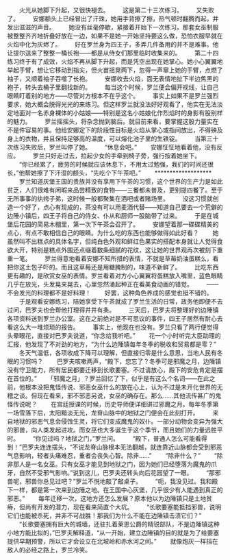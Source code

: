 　　火光从她脚下升起，又很快褪去。
　　这是第二十三次练习。
　　又失败了。
　　安娜额头上已经冒出了汗珠，她用手背擦了擦，热气顿时翻腾而起，并发出滋滋的声音。
　　她没有丝毫停歇，紧接着开始下一次练习。那套女巫制服被整整齐齐地折叠好放在一边，如果不是她一开始坚持要这么做，恐怕衣服早就在火焰中化为灰烬了。
　　好在罗兰身为四王子，多弄几件备用的并不是难事。他让提尔送来了整整一桶长袍——都是从侍女们那里临时收集来的。
　　第二十四练习终于有了成效，火焰不再从脚下升起，而是凭空出现在她掌心。她小心翼翼地举起手臂，想让它移动到指尖，但火苗摇晃两下，忽得一声窜上她的手臂，点燃了袖子，又顺着袖子吞噬了长袍。
　　安娜收去火焰，面无表情地扯下半边焦黑的袍子，转头去桶子里翻找新的。
　　每当这个时候，罗兰便会偏开视线，让自己眼睛盯着别的地方——尽管对方根本不在乎这个。
　　事实上如果不是罗兰强烈要求，她大概会脱得光光的来练习。但这样罗兰就没法好好观看了，他实在无法淡定地面对一名赤身裸体的小姑娘——特别是这名小姑娘化作烈焰时的身影有股别样的魅力。
　　罗兰摇摇头，将杂念抛到脑后。就目前来看，要掌握这股力量实在不是件容易的事。他给安娜定下的阶段性目标是火焰从掌心或指间放出，不得殃及身上的衣物，并且保持足够高的温度，可以熔化池子里的生铁锭。
　　当第三十次练习失败后，罗兰叫停了她。
　　“休息会吧。”
　　安娜怔怔地看着他，没有反应。
　　罗兰只好走过去，拉起少女的手牵到椅子旁，强行按着她坐下。
　　“你已经累了，疲劳的时候就应该休息下，不用太过勉强，我们的时间还很长，”他帮她擦了下汗湿的额头，“先吃个下午茶吧。”
　　*******************
　　罗兰知道灰堡王国的贵族并没有享用下午茶的习惯，这个世界的生产力是如此贫乏，人们很难有闲暇来品尝精致的食物——三餐都未普及，更别提四餐了。至于无所事事的纨绔子弟，这时候一般都聚集在酒吧或者赌场里。
　　没这习惯就创造一个好了，点心有现成的，茶没有可以用麦酒代替——知道自己要去一个荒僻的边陲小镇后，四王子将自己的侍女、仆从和厨师一股脑带了过来。
　　于是在城堡后花园的简易木棚里，第一次下午茶会召开了。
　　安娜望着那一碟碟精美的点心，有点不敢相信自己的眼睛。为什么吃的东西也能够做得如此好看？
　　她虽然叫不出糕点的具体名字，但纯白色外观和鲜红色果实的搭配本身就让人觉得食欲大开，特别是糕点外围还点缀着数条细腻的花纹，这让她的世界观再次被刻下重重一笔。
　　罗兰得意地看着安娜不知所措的表情，不就是草莓奶油蛋糕么，看把你这土包子吓的。而且这草莓还是用糖腌制的，味道不新鲜了。
　　比吃东西更有趣的，是欣赏女巫的表情。罗兰看着对方小心翼翼将蛋糕放入嘴里，蓝色眼睛几乎在放光，头发晃来晃去，心里忽然涌起种正在看美食动画的错觉。
　　——不会发光的料理都不是好料理！
　　好罢，这种角色养成的感觉也挺不错的。
　　于是观看安娜练习，陪她享受下午茶就成了罗兰生活的日常，政务他即便不去过问，巴罗夫也会帮他打理得井井有条。
　　三天后，巴罗夫将整理好的边陲镇各项资料送到罗兰办公室。这在之前绝对是不可思议的事件，四王子居然有耐心去看这么大一堆烦琐的报告。
　　事实上，他现在也没有。罗兰只看了两行便觉得头晕眼花，直接对巴罗夫说道，“你念给我听吧。”
　　花一个小时听完大臣助理的汇报，他发现了不对劲的地方，“为什么边陲镇每年冬季的税收和贸易都是零？”
　　冬天气温低，各项收成下降可以理解，但直接归零是什么意思，当地人民有冬眠的习惯吗？
　　巴罗夫咳嗽两声，“殿下，您忘了？冬季可是邪魔之月，边陲镇没有守卫能力，所有居民都要迁移到长歌要塞。不过请放心，殿下的安危肯定是摆在首位的。”
　　「邪魔之月」？罗兰回忆了下，似乎是有这么个名词——在此之前，他根本没把鬼怪传说、邪恶女巫什么的放在心上，认为不过是未开化世界的无稽之谈。但现在看来，邪不邪恶另说，女巫的确存在。那么……其他流传甚广的鬼怪传说呢？
　　在宫廷授课的时候，历史导师便详细讲过邪魔之月。每年冬季第一场雪落下后，太阳黯淡无光，龙脊山脉中的地狱之门便会在此刻打开。
　　来自地狱的邪恶气息会侵蚀生灵，将它们变成魔鬼的奴仆。一部分动物会变异为强大的邪兽，向人类发起进攻。而女巫也大多诞生于这个季节，而且她们的力量远胜平时。
　　“你见过吗？地狱之门，”罗兰问。
　　“殿下，普通人怎么可能看得到！”巴罗夫连连摆头，“不说龙脊山脉根本无法翻越，就连靠近山脉都会受到邪恶气息影响，轻者头痛难忍，重者会丧失心智。除非……”
　　“除非什么？”
　　“除非那人是一名女巫。只有女巫才能见到地狱之门，因为她们已经堕落为魔鬼的爪牙，自然不受邪气影响。”说到这儿，巴罗夫还转头向后花园望了一眼。
　　“那邪兽呢，邪兽你总见过吧？”罗兰不悦地敲了敲桌子。
　　“呃，我没见过。我和殿下一样，都是第一次来到边陲之地。在王国中心灰堡，几乎很少有人能遇到真正的邪恶。”
　　每年迁移一次，这地方还怎么发展？原本他以为边陲镇只是土地贫瘠，但尚有开发的潜力，现在看来简直个大坑。
　　“长歌要塞能抵挡邪兽，说明它们也能被杀死，并非不可战胜！那我们为什么不能在边陲镇击溃它们？”
　　“长歌要塞拥有巨大的城墙，还驻扎着莱恩公爵的精锐部队，不是边陲镇这种小地方能比拟的，”巴罗夫解释道，“从一开始，建立边陲镇的目的就是为了给要塞提供早期预警，所以它才会设立在北坡岭和赤水河之间。”
　　就像炮灰一样挡在敌人的必经之路上，罗兰冷笑。